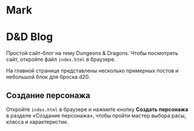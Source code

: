 # Mark
# D&D Blog

Простой сайт-блог на тему Dungeons & Dragons. Чтобы посмотреть сайт, откройте файл `index.html` в браузере.

На главной странице представлены несколько примерных постов и небольшой блок для броска d20.

## Создание персонажа

Откройте `index.html` в браузере и нажмите кнопку **Создать персонажа** в разделе «Создание персонажа», чтобы пройти мастер выбора расы, класса и характеристик.
